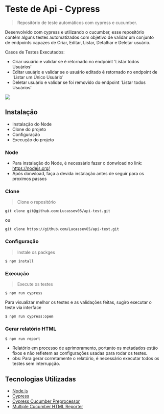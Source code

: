 # Teste de Api - Cypress
> Repositório de teste automáticos com cypress e cucumber.


Desenvolvido com cypress e utilizando o cucumber, esse repositório contém alguns testes automatizados com objetivo de validar um conjunto de endpoints capazes de Criar,
Editar, Listar, Detalhar e Deletar usuário.

Casos de Testes Executados:
- Criar usuário e validar se é retornado no endpoint 'Listar todos Usuários'
- Editar usuário e validar se o usuário editado é retornado no endpoint de 'Listar um Único Usuário'
- Deletar usuário e validar se foi removido do endpoint 'Listar todos Usuários'

![](../header.png)

## Instalação

- Instalação do Node
- Clone do projeto
- Configuração
- Execução do projeto

### Node

- Para instalação do Node, é necessário fazer o donwload no link: https://nodejs.org/
- Após donwload, faça a devida instalação antes de seguir para os proximos passos

### Clone

> Clone o repositório

```shell
git clone git@github.com:Lucassev05/api-test.git
```
ou

```shell
git clone https://github.com/Lucassev05/api-test.git
```

### Configuração

> Instale os packges

```shell
$ npm install
```

### Execução
> Execute os testes

```shell
$ npm run cypress
```

Para visualizar melhor os testes e as validações feitas, sugiro executar o teste via interface
```shell
$ npm run cypress:open
```

### Gerar relatório HTML
```shell
$ npm run report
```
- Relatório em processo de aprimoramento, portanto os metadados estão fixos e não refletem as configurações usadas para rodar os testes.
- obs: Para gerar corretamente o relatório, é necessário executar todos os testes sem interrupção.

## Tecnologias Utilizadas
- <a href="https://nodejs.org/" target="_blank">Node.js</a>
- <a href="https://www.cypress.io/" target="_blank">Cypress</a>
- <a href="https://github.com/TheBrainFamily/cypress-cucumber-preprocessor" target="_blank">Cypress Cucumber Preprocessor</a>
- <a href="https://github.com/wswebcreation/multiple-cucumber-html-reporter" target="_blank">Multiple Cucumber HTML Reporter</a>
